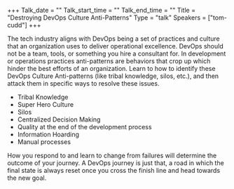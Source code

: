 +++
Talk_date = ""
Talk_start_time = ""
Talk_end_time = ""
Title = "Destroying DevOps Culture Anti-Patterns"
Type = "talk"
Speakers = ["tom-cudd"]
+++

The tech industry aligns with DevOps being a set of practices and culture that an organization uses to deliver operational excellence. DevOps should not be a team, tools, or something you hire a consultant for. In development or operations practices anti-patterns are behaviors that crop up which hinder the best efforts of an organization. Learn to how to identify these DevOps Culture Anti-patterns (like tribal knowledge, silos, etc.), and then attack them in specific ways to resolve these issues.

* Tribal Knowledge
* Super Hero Culture
* Silos
* Centralized Decision Making
* Quality at the end of the development process
* Information Hoarding
* Manual processes

How you respond to and learn to change from failures will determine the outcome of your journey. A DevOps journey is just that, a road in which the final state is always reset once you cross the finish line and head towards the new goal.